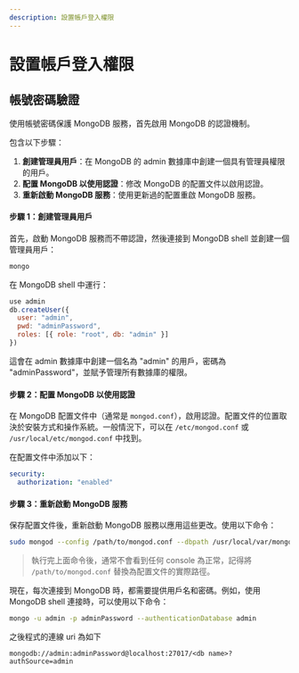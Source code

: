 ```yaml
---
description: 設置帳戶登入權限
---
```


# 設置帳戶登入權限

## 帳號密碼驗證

使用帳號密碼保護 MongoDB 服務，首先啟用 MongoDB 的認證機制。

包含以下步驟：

1. **創建管理員用戶**：在 MongoDB 的 admin 數據庫中創建一個具有管理員權限的用戶。
2. **配置 MongoDB 以使用認證**：修改 MongoDB 的配置文件以啟用認證。
3. **重新啟動 MongoDB 服務**：使用更新過的配置重啟 MongoDB 服務。

#### 步驟 1：創建管理員用戶

首先，啟動 MongoDB 服務而不帶認證，然後連接到 MongoDB shell 並創建一個管理員用戶：

```sh
mongo
```

在 MongoDB shell 中運行：

```javascript
use admin
db.createUser({
  user: "admin",
  pwd: "adminPassword",
  roles: [{ role: "root", db: "admin" }]
})
```

這會在 admin 數據庫中創建一個名為 "admin" 的用戶，密碼為 "adminPassword"，並賦予管理所有數據庫的權限。

#### 步驟 2：配置 MongoDB 以使用認證

在 MongoDB 配置文件中（通常是 `mongod.conf`），啟用認證。配置文件的位置取決於安裝方式和操作系統。一般情況下，可以在 `/etc/mongod.conf` 或 `/usr/local/etc/mongod.conf` 中找到。

在配置文件中添加以下：

```yaml
security:
  authorization: "enabled"
```

#### 步驟 3：重新啟動 MongoDB 服務

保存配置文件後，重新啟動 MongoDB 服務以應用這些更改。使用以下命令：

```sh
sudo mongod --config /path/to/mongod.conf --dbpath /usr/local/var/mongodb
```

> 執行完上面命令後，通常不會看到任何 console 為正常，記得將 `/path/to/mongod.conf` 替換為配置文件的實際路徑。

現在，每次連接到 MongoDB 時，都需要提供用戶名和密碼。例如，使用 MongoDB shell 連接時，可以使用以下命令：

```sh
mongo -u admin -p adminPassword --authenticationDatabase admin
```

之後程式的連線 uri 為如下

```
mongodb://admin:adminPassword@localhost:27017/<db name>?authSource=admin
```
